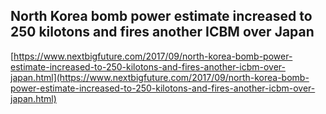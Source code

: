 ## North Korea bomb power estimate increased to 250 kilotons and fires another ICBM over Japan
  
  [https://www.nextbigfuture.com/2017/09/north-korea-bomb-power-estimate-increased-to-250-kilotons-and-fires-another-icbm-over-japan.html](https://www.nextbigfuture.com/2017/09/north-korea-bomb-power-estimate-increased-to-250-kilotons-and-fires-another-icbm-over-japan.html)
